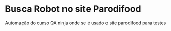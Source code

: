 <h1>Busca Robot no site Parodifood</h1>
<p align="center">Automação do curso QA ninja onde se é usado o site parodifood para testes</p>
